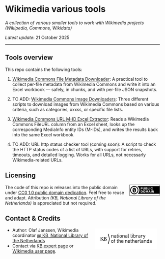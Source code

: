 # Wikimedia various tools

*A collection of various smaller tools to work with Wikimedia projects (Wikipedia, Commons, Wikidata)*  

*Latest update*: 21 October 2025

--------------
## Tools overview

This repo contains the following tools:

1) [Wikimedia Commons File Metadata Downloader](wmc-metadata-downloader/README.md): A practical tool to collect per-file metadata from Wikimedia Commons and write it into an Excel workbook — safely, in chunks, and with per-file JSON snapshots.

2) TO ADD: [Wikimedia Commons Image Downloaders](xxx): Three different scripts to download images from Wikimedia Commons based on various criteria, such as categories, xxxss, or specific file lists.

3) [Wikimedia Commons URL M-ID Excel Extractor](wmc-url-mid-excel-extractor/README.md): Reads a Wikimedia Commons FileURL column from an Excel sheet, looks up the corresponding MediaInfo entity IDs (M-IDs), and writes the results back into the same Excel workbook.

4) TO ADD: URL http status checker tool (coming soon): A script to check the HTTP status codes of a list of URLs, with support for retries, timeouts, and detailed logging. Works for all URLs, not necessarly Wikimedia-related URLs.


## Licensing

<img src="media/icon_cc0.png" width="100" style="4px 10px 0px 20px;" align="right"/>

The code of this repo is releases into the public domain under [CC0 1.0 public domain dedication](LICENSE). Feel free to reuse and adapt. Attribution *(KB, National Library of the Netherlands)* is appreciated but not required.

## Contact & Credits

<img src="media/icon_kb2.png" width="200" style="margin:4px 10px 0px 20px;" align="right"/>

* Author: Olaf Janssen, Wikimedia coordinator [@ KB, National Library of the Netherlands](https://www.kb.nl)
* Contact via [KB expert page](https://www.kb.nl/over-ons/experts/olaf-janssen) or [Wikimedia user page](https://commons.wikimedia.org/wiki/User:OlafJanssen).
